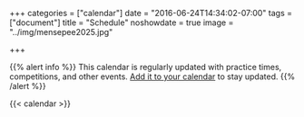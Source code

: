 +++
categories = ["calendar"]
date = "2016-06-24T14:34:02-07:00"
tags = ["document"]
title = "Schedule"
noshowdate = true
image = "../img/mensepee2025.jpg"

+++


{{% alert info %}}
This calendar is regularly updated with practice times, competitions, and other events. [Add it to your calendar](../add_calendar/) to stay updated.
{{% /alert %}}

{{< calendar >}}
